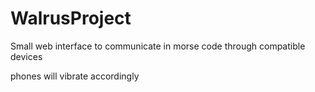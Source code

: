 # WalrusProject
Small web interface to communicate in morse code through compatible devices

phones will vibrate accordingly

